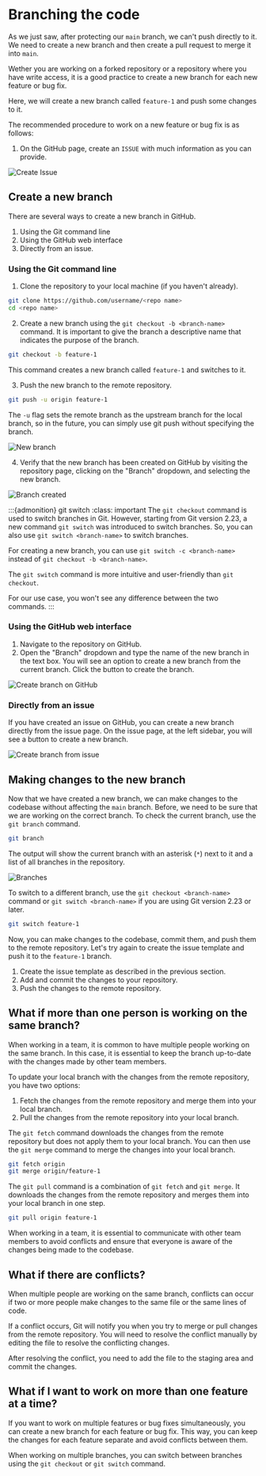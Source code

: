 # Branching the code

As we just saw, after protecting our `main` branch, we can't push directly to it.
We need to create a new branch and then create a pull request to merge it into `main`.

Wether you are working on a forked repository or a repository where you have write access, 
it is a good practice to create a new branch for each new feature or bug fix. 

Here, we will create a new branch called `feature-1` and push some changes to it.

The recommended procedure to work on a new feature or bug fix is as follows:

1. On the GitHub page, create an `ISSUE` with much information as you can provide. 

![Create Issue](../animation/create-issue.gif)

## Create a new branch

There are several ways to create a new branch in GitHub.

1. Using the Git command line
2. Using the GitHub web interface
3. Directly from an issue.


### Using the Git command line

1. Clone the repository to your local machine (if you haven't already).
```bash
git clone https://github.com/username/<repo name>
cd <repo name>
```

2. Create a new branch using the `git checkout -b <branch-name>` command.
It is important to give the branch a descriptive name that indicates the purpose of the branch.

```bash
git checkout -b feature-1
```
This command creates a new branch called `feature-1` and switches to it.

3. Push the new branch to the remote repository.
```bash
git push -u origin feature-1
```
The `-u` flag sets the remote branch as the upstream branch for the local branch,
so in the future, you can simply use git push without specifying the branch.

![New branch](../figures/new-branch.png)

4. Verify that the new branch has been created on GitHub by visiting the repository page,
clicking on the "Branch" dropdown, and selecting the new branch.

![Branch created](../figures/branch-created.png)

:::{admonition} git switch
:class: important
The `git checkout` command is used to switch branches in Git.
However, starting from Git version 2.23, a new command `git switch` was introduced to switch branches.
So, you can also use `git switch <branch-name>` to switch branches.

For creating a new branch, you can use `git switch -c <branch-name>` instead of `git checkout -b <branch-name>`.

The `git switch` command is more intuitive and user-friendly than `git checkout`.

For our use case, you won't see any difference between the two commands.
:::

### Using the GitHub web interface

1. Navigate to the repository on GitHub.
2. Open the "Branch" dropdown and type the name of the new branch in the text box.
You will see an option to create a new branch from the current branch.
 Click the button to create the branch.

![Create branch on GitHub](../animation/new-branch-web.gif)

### Directly from an issue

If you have created an issue on GitHub, you can create a new branch directly from the issue page.
On the issue page, at the left sidebar, you will see a button to create a new branch.

![Create branch from issue](../animation/new-branch-issue.gif)


## Making changes to the new branch

Now that we have created a new branch, we can make changes to the codebase 
without affecting the `main` branch. Before, we need to be sure that we are 
working on the correct branch. To check the current branch, use the `git branch` command.

```bash
git branch
```

The output will show the current branch with an asterisk (`*`) next to it and a list
of all branches in the repository.

![Branches](../figures/branches.png)

To switch to a different branch, use the `git checkout <branch-name>` command
or `git switch <branch-name>` if you are using Git version 2.23 or later.

```bash 
git switch feature-1
```

Now, you can make changes to the codebase, commit them, and push them to the remote repository.
Let's try again to create the issue template and push it to the `feature-1` branch.

1. Create the issue template as described in the previous section.
2. Add and commit the changes to your repository.
3. Push the changes to the remote repository.


## What if more than one person is working on the same branch?

When working in a team, it is common to have multiple people working on the same branch.
In this case, it is essential to keep the branch up-to-date with the changes made 
by other team members. 

To update your local branch with the changes from the remote repository, you have two options:

1. Fetch the changes from the remote repository and merge them into your local branch.
2. Pull the changes from the remote repository into your local branch.

The `git fetch` command downloads the changes from the remote repository but does not apply them to your local branch.
You can then use the `git merge` command to merge the changes into your local branch.

```bash
git fetch origin
git merge origin/feature-1
```

The `git pull` command is a combination of `git fetch` and `git merge`.
It downloads the changes from the remote repository and merges them into your local 
branch in one step.

```bash
git pull origin feature-1
```

When working in a team, it is essential to communicate with other team members to avoid 
conflicts and ensure that everyone is aware of the changes being made to the codebase.


## What if there are conflicts?

When multiple people are working on the same branch, conflicts can occur if two or more
people make changes to the same file or the same lines of code.

If a conflict occurs, Git will notify you when you try to merge or pull changes from the 
remote repository. You will need to resolve the conflict manually by editing the file
to resolve the conflicting changes.

After resolving the conflict, you need to add the file to the staging area and commit the changes.

## What if I want to work on more than one feature at a time?

If you want to work on multiple features or bug fixes simultaneously, you can create
a new branch for each feature or bug fix. This way, you can keep the changes for each
feature separate and avoid conflicts between them.

When working on multiple branches, you can switch between branches using the 
`git checkout` or `git switch` command.
